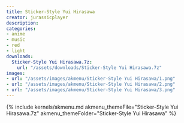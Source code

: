```yaml
---
title: Sticker-Style Yui Hirasawa
creator: jurassicplayer
description: 
categories:
- anime
- music
- red
- light
downloads:
  Sticker-Style Yui Hirasawa.7z:
    url: "/assets/downloads/Sticker-Style Yui Hirasawa.7z"
images:
- url: "/assets/images/akmenu/Sticker-Style Yui Hirasawa/1.png"
- url: "/assets/images/akmenu/Sticker-Style Yui Hirasawa/2.png"
- url: "/assets/images/akmenu/Sticker-Style Yui Hirasawa/3.png"
---
```


{% include kernels/akmenu.md akmenu_themeFile="Sticker-Style Yui Hirasawa.7z" akmenu_themeFolder="Sticker-Style Yui Hirasawa" %}
